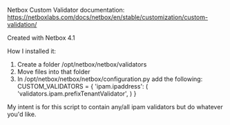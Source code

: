 Netbox Custom Validator documentation: https://netboxlabs.com/docs/netbox/en/stable/customization/custom-validation/

Created with Netbox 4.1

How I installed it:

1. Create a folder /opt/netbox/netbox/validators
2. Move files into that folder
3. In /opt/netbox/netbox/netbox/configuration.py add the following:
   CUSTOM_VALIDATORS = {
  'ipam.ipaddress': (
    'validators.ipam.prefixTenantValidator',
  )
}

My intent is for this script to contain any/all ipam validators but do whatever you'd like.
